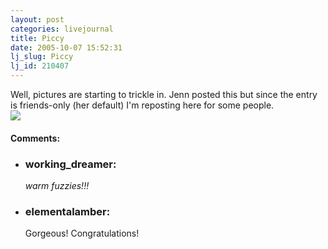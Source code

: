 ```yaml
---
layout: post
categories: livejournal
title: Piccy
date: 2005-10-07 15:52:31
lj_slug: Piccy
lj_id: 210407
---
```

Well, pictures are starting to trickle in. Jenn posted this but since the entry is friends-only (her default) I'm reposting here for some people.  
![](http://tinypic.com/easb2w.jpg)


<div id="comments"><h4>Comments:</h4><div class="lj-comments"><ul>
<li><h3>working_dreamer: </h3>
<a id="comment-527"></a>
<p><em>warm fuzzies!!!</em></p>
</li>
<li><h3>elementalamber: </h3>
<a id="comment-530"></a>
<p>Gorgeous!  Congratulations!</p>
</li>
</ul></div></div>

